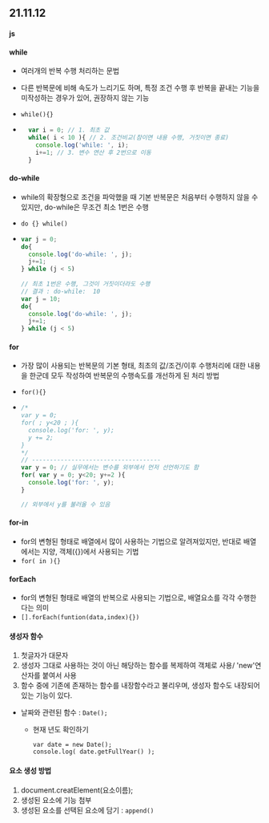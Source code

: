## 21.11.12

#### js

#### while

- 여러개의 반복 수행 처리하는 문법 

- 다른 반복문에 비해 속도가 느리기도 하며, 특정 조건 수행 후 반복을 끝내는 기능을 미작성하는 경우가 있어, 권장하지 않는 기능

- `while(){}`

- ```js
    var i = 0; // 1. 최초 값
    while( i < 10 ){ // 2. 조건비교(참이면 내용 수행, 거짓이면 종료)
      console.log('while: ', i);
      i+=1; // 3. 변수 연산 후 2번으로 이동
    }
  ```

#### do-while

-  while의 확장형으로 조건을 파악했을 때 기본 반복문은 처음부터 수행하지 않을 수 있지만, do-while은 무조건 최소 1번은 수행

- `do {} while()`

- ```js
  var j = 0;
  do{
    console.log('do-while: ', j);
    j+=1;
  } while (j < 5)
      
  // 최초 1번은 수행, 그것이 거짓이더라도 수행
  // 결과 : do-while:  10
  var j = 10;
  do{
    console.log('do-while: ', j);
    j+=1;
  } while (j < 5)
  ```

#### for

- 가장 많이 사용되는 반복문의 기본 형태, 최초의 값/조건/이후 수행처리에 대한 내용을 한군데 모두 작성하여 반복문의 수행속도를 개선하게 된 처리 방법 

- `for(){}`

- ```js
  /*
  var y = 0;
  for( ; y<20 ; ){
    console.log('for: ', y);
    y += 2;
  }
  */
  // ------------------------------------
  var y = 0; // 실무에서는 변수를 외부에서 먼저 선언하기도 함
  for( var y = 0; y<20; y+=2 ){
    console.log('for: ', y);
  }
  
  // 외부에서 y를 불러올 수 있음
  ```

#### for-in

- for의 변형된 형태로 배열에서 많이 사용하는 기법으로 알려져있지만, 반대로 배열에서는 지양, 객체({})에서 사용되는 기법
- `for( in ){}`

#### forEach

- for의 변형된 형태로 배열의 반복으로 사용되는 기법으로, 배열요소를 각각 수행한다는 의미
- `[].forEach(funtion(data,index){})`



#### 생성자 함수

1. 첫글자가 대문자
2. 생성자 그대로 사용하는 것이 아닌 해당하는 함수를 복제하여 객체로 사용/ 'new'연산자를 붙여서 사용
3. 함수 중에 기존에 존재하는 함수를 내장함수라고 불리우며, 생성자 함수도 내장되어있는 기능이 있다.

- 날짜와 관련된 함수 : `Date();`

  - 현재 년도 확인하기

    ```
    var date = new Date();
    console.log( date.getFullYear() );
    ```



#### 요소 생성 방법

1. document.creatElement(요소이름);
2. 생성된 요소에 기능 첨부
3. 생성된 요소를 선택된 요소에 담기 : `append()`




